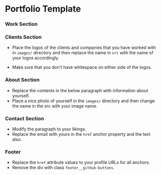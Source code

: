 # Portfolio Template


### Work Section

### Clients Section

- Place the logos of the clients and companies that you have worked with in `images/` directory and then replace the name in `src` with the name of your logos accordingly.

- Make sure that you don't have whitespace on either side of the logos.

### About Section

- Replace the contents in the below paragraph with information about yourself.
- Place a nice photo of yourself in the `images/` directory and then change the name in the src with your image name.

### Contact Section

- Modify the paragraph to your likings.
- Replace the email with yours in the `href` anchor property and the text also.


### Footer

- Replace the `href` attribute values to your profile URLs for all anchors.
- Remove the div with class `footer__github-buttons`.

